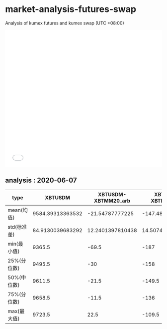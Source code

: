 # market-analysis-futures-swap
Analysis of kumex futures and kumex swap (UTC +08:00)

<iframe width="100%" height="440" src="./data.html" frameborder="no" border="0" scrolling="no"></iframe>

## analysis : 2020-06-07

type|XBTUSDM|XBTUSDM-XBTMM20_arb|XBTUSDM-XBTMU20_arb|
---|---|---|---
mean(均值) | 9584.39313363532 | -21.54787777225 | -147.489713981479
std(标准差) | 84.9130039683292 | 12.2401397810438 | 14.5074358581371
min(最小值) | 9365.5 | -69.5 | -187
25%(分位数) | 9495.5 | -30 | -158
50%(中位数) | 9611.5 | -21.5 | -149.5
75%(分位数) | 9658.5 | -11.5 | -136
max(最大值) | 9723.5 | 22.5 | -109.5

